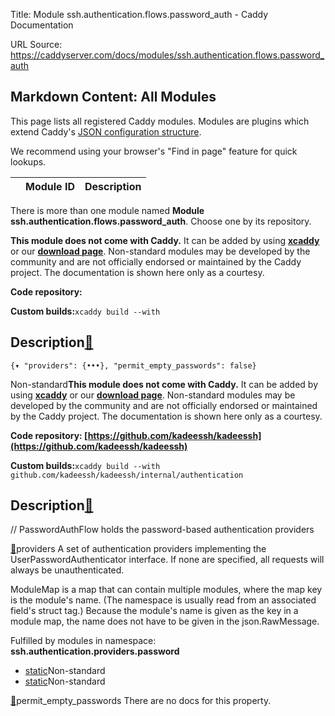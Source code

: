 Title: Module ssh.authentication.flows.password_auth - Caddy Documentation

URL Source: https://caddyserver.com/docs/modules/ssh.authentication.flows.password_auth

Markdown Content:
All Modules
-----------

This page lists all registered Caddy modules. Modules are plugins which extend Caddy's [JSON configuration structure](https://caddyserver.com/docs/json/).

We recommend using your browser's "Find in page" feature for quick lookups.

|  | Module ID | Description |
| --- | --- | --- |

There is more than one module named **Module ssh.authentication.flows.password_auth**. Choose one by its repository.

**This module does not come with Caddy.** It can be added by using **[xcaddy](https://caddyserver.com/docs/build#xcaddy)** or our **[download page](https://caddyserver.com/download)**. Non-standard modules may be developed by the community and are not officially endorsed or maintained by the Caddy project. The documentation is shown here only as a courtesy.

**Code repository:**

**Custom builds:**`xcaddy build --with`

Description[🔗](https://caddyserver.com/docs/modules/ssh.authentication.flows.password_auth#docs "Direct link")
---------------------------------------------------------------------------------------------------------------

`{▾	"providers": {•••},	"permit_empty_passwords": false}`

Non-standard**This module does not come with Caddy.** It can be added by using **[xcaddy](https://caddyserver.com/docs/build#xcaddy)** or our **[download page](https://caddyserver.com/download)**. Non-standard modules may be developed by the community and are not officially endorsed or maintained by the Caddy project. The documentation is shown here only as a courtesy.

**Code repository: [https://github.com/kadeessh/kadeessh](https://github.com/kadeessh/kadeessh)**

**Custom builds:**`xcaddy build --with github.com/kadeessh/kadeessh/internal/authentication`

Description[🔗](https://caddyserver.com/docs/modules/ssh.authentication.flows.password_auth#docs "Direct link")
---------------------------------------------------------------------------------------------------------------

// PasswordAuthFlow holds the password-based authentication providers

[🔗](https://caddyserver.com/docs/modules/ssh.authentication.flows.password_auth#providers)providers
A set of authentication providers implementing the UserPasswordAuthenticator interface. If none are specified, all requests will always be unauthenticated.

ModuleMap is a map that can contain multiple modules, where the map key is the module's name. (The namespace is usually read from an associated field's struct tag.) Because the module's name is given as the key in a module map, the name does not have to be given in the json.RawMessage.

Fulfilled by modules in namespace: **ssh.authentication.providers.password**

*   [static](https://caddyserver.com/docs/modules/ssh.authentication.providers.password.static)Non-standard
*   [static](https://caddyserver.com/docs/modules/ssh.authentication.providers.password.static)Non-standard

[🔗](https://caddyserver.com/docs/modules/ssh.authentication.flows.password_auth#permit_empty_passwords)permit_empty_passwords
There are no docs for this property.
